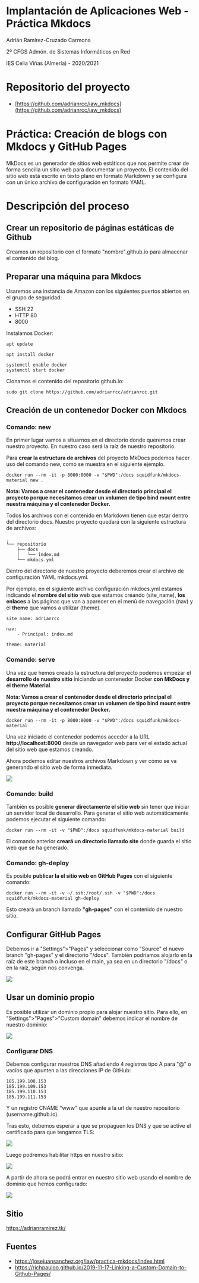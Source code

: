 # Implantación de Aplicaciones Web - Práctica Mkdocs

Adrián Ramírez-Cruzado Carmona

2º CFGS Admón. de Sistemas Informáticos en Red

IES Celia Viñas (Almería) - 2020/2021

# Repositorio del proyecto

- [https://github.com/adrianrcc/iaw_mkdocs](https://github.com/adrianrcc/iaw_mkdocs)

# Práctica: Creación de blogs con Mkdocs y GitHub Pages

MkDocs es un generador de sitios web estáticos que nos permite crear de forma sencilla un sitio web para documentar un proyecto. El contenido del sitio web está escrito en texto plano en formato Markdown y se configura con un único archivo de configuración en formato YAML.

# Descripción del proceso

## Crear un repositorio de páginas estáticas de Github

Creamos un repositorio con el formato "nombre".github.io para almacenar el contenido del blog.

## Preparar una máquina para Mkdocs

Usaremos una instancia de Amazon con los siguientes puertos abiertos en el grupo de seguridad:

- SSH 22
- HTTP 80
- 8000

Instalamos Docker:

~~~
apt update

apt install docker 

systemctl enable docker
systemctl start docker
~~~

Clonamos el contenido del repositorio github.io:

~~~
sudo git clone https://github.com/adrianrcc/adrianrcc.git
~~~

## Creación de un contenedor Docker con Mkdocs


### Comando: new

En primer lugar vamos a situarnos en el directorio donde queremos crear nuestro proyecto. En nuestro caso será la raíz de nuestro repositorio.

Para **crear la estructura de archivos** del proyecto MkDocs podemos hacer uso del comando new, como se muestra en el siguiente ejemplo.

~~~
docker run --rm -it -p 8000:8000 -v "$PWD":/docs squidfunk/mkdocs-material new .
~~~

**Nota: Vamos a crear el contenedor desde el directorio principal el proyecto porque necesitamos crear un volumen de tipo bind mount entre nuestra máquina y el contenedor Docker.**


Todos los archivos con el contenido en Markdown tienen que estar dentro del directorio docs. Nuestro proyecto quedará con la siguiente estructura de archivos:

~~~
.
└── repositorio
    ├── docs
    │   └── index.md
    └── mkdocs.yml
~~~

Dentro del directorio de nuestro proyecto deberemos crear el archivo de configuración YAML mkdocs.yml.

Por ejemplo, en el siguiente archivo configuración mkdocs.yml estamos indicando el **nombre del sitio** web que estamos creando (site_name), **los enlaces** a las páginas que van a aparecer en el menú de navegación (nav) y el **theme** que vamos a utilizar (theme).
~~~
site_name: adrianrcc

nav:
    - Principal: index.md

theme: material
~~~

### Comando: serve

Una vez que hemos creado la estructura del proyecto podemos empezar el **desarrollo de nuestro sitio** iniciando un contenedor Docker **con MkDocs y el theme Material**.

**Nota: Vamos a crear el contenedor desde el directorio principal el proyecto porque necesitamos crear un volumen de tipo bind mount entre nuestra máquina y el contenedor Docker.**

~~~
docker run --rm -it -p 8000:8000 -v "$PWD":/docs squidfunk/mkdocs-material
~~~

Una vez iniciado el contenedor podemos acceder a la URL **http://localhost:8000** desde un navegador web para ver el estado actual del sitio web que estamos creando.

Ahora podemos editar nuestros archivos Markdown y ver cómo se va generando el sitio web de forma inmediata.

![](https://raw.githubusercontent.com/adrianrcc/iaw_mkdocs/main/images/Captura%20de%20pantalla%202021-06-03%20215011.png)

### Comando: build

También es posible **generar directamente el sitio web** sin tener que iniciar un servidor local de desarrollo. Para generar el sitio web automáticamente podemos ejecutar el siguiente comando:

~~~
docker run --rm -it -v "$PWD":/docs squidfunk/mkdocs-material build
~~~

El comando anterior **creará un directorio llamado site** donde guarda el sitio web que se ha generado.

### Comando: gh-deploy

Es posible **publicar la el sitio web en GitHub Pages** con el siguiente comando:

~~~
docker run --rm -it -v ~/.ssh:/root/.ssh -v "$PWD":/docs squidfunk/mkdocs-material gh-deploy
~~~

Esto creará un branch llamado **"gh-pages"** con el contenido de nuestro sitio.

## Configurar GitHub Pages

Debemos ir a "Settings">"Pages" y seleccionar como "Source" el nuevo branch "gh-pages" y el directorio "/docs". También podríamos alojarlo en la raíz de este branch o incluso en el main, ya sea en un directorio "/docs" o en la raíz, según nos convenga.

![](https://raw.githubusercontent.com/adrianrcc/iaw_mkdocs/main/images/Captura%20de%20pantalla%202021-06-04%20182951.png)

## Usar un dominio propio

Es posible utilizar un dominio propio para alojar nuestro sitio. Para ello, en "Settings">"Pages">"Custom domain" debemos indicar el nombre de nuestro dominio:

![](https://raw.githubusercontent.com/adrianrcc/iaw_mkdocs/main/images/Captura%20de%20pantalla%202021-06-04%20202816.png)

### Configurar DNS

Debemos configurar nuestros DNS añadiendo 4 registros tipo A para "@" o vacíos que apunten a las direcciones IP de GitHub:

~~~
185.199.108.153
185.199.109.153
185.199.110.153
185.199.111.153
~~~

Y un registro CNAME "www" que apunte a la url de nuestro repositorio (username.github.io).

Tras esto, debemos esperar a que se propaguen los DNS y que se active el certificado para que tengamos TLS:

![](https://raw.githubusercontent.com/adrianrcc/iaw_mkdocs/main/images/Captura%20de%20pantalla%202021-06-04%20202831.png)

Luego podremos habilitar https en nuestro sitio:

![](https://raw.githubusercontent.com/adrianrcc/iaw_mkdocs/main/images/Captura%20de%20pantalla%202021-06-04%20202906.png)

A partir de ahora se podrá entrar en nuestro sitio web usando el nombre de dominio que hemos configurado:

![](https://raw.githubusercontent.com/adrianrcc/iaw_mkdocs/main/images/Captura%20de%20pantalla%202021-06-04%20204518.png)

## Sitio 

https://adrianramirez.tk/

## Fuentes

- https://josejuansanchez.org/iaw/practica-mkdocs/index.html
- https://richpauloo.github.io/2019-11-17-Linking-a-Custom-Domain-to-Github-Pages/

